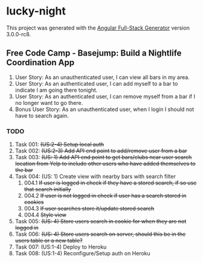 # lucky-night

This project was generated with the [Angular Full-Stack Generator](https://github.com/DaftMonk/generator-angular-fullstack) version 3.0.0-rc8.

## Free Code Camp - Basejump: Build a Nightlife Coordination App
<ol>
  <li>User Story: As an unauthenticated user, I can view all bars in my area.</li>
  <li>User Story: As an authenticated user, I can add myself to a bar to indicate I am going there tonight.</li>
  <li>User Story: As an authenticated user, I can remove myself from a bar if I no longer want to go there.</li>
  <li>Bonus User Story: As an unauthenticated user, when I login I should not have to search again.</li>
</ol>

### TODO
<ol>
<li>Task 001: <strike>(US:2-4)  Setup local auth</strike></li>
<li>Task 002: <strike>(US:2-3)  Add API end point to add/remove user from a bar</strike></li>
<li>Task 003: <strike>(US:  1)  Add API end point to get bars/clubs near user search location from Yelp to include other users who have added themselves to the bar</strike></li>
<li>Task 004: </strike>(US:  1)  Create view with nearby bars with search filter</strike>
  <ol>
    <li>004.1 <strike>If user is logged in check if they have a stored search, if so use that search initially</strike></li>
    <li>004.2 <strike>If user is not logged in check if user has a search stored in cookies</strike></li>
    <li>004.3 <strike>If user searches store it/update stored search</strike></li>
    <li>004.4 <strike>Style view</strike></li>
  </ol>
</li>
<li>Task 005: <strike>(US:  4)  Store users search in cookie for when they are not logged in</strike></li>
<li>Task 006: <strike>(US:  4)  Store users search on server, should this be in the users table or a new table?</strike></li>
<li>Task 007: (US:1-4)  Deploy to Heroku</li>
<li>Task 008: (US:1-4)  Reconfigure/Setup auth on Heroku</li>
</ol>
